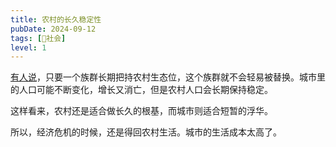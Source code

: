 ```yaml
---
title: 农村的长久稳定性
pubDate: 2024-09-12
tags: [👫社会]
level: 1
---
```


[有人说]，只要一个族群长期把持农村生态位，这个族群就不会轻易被替换。城市里的人口可能不断变化，增长又消亡，但是农村人口会长期保持稳定。

这样看来，农村还是适合做长久的根基，而城市则适合短暂的浮华。

所以，经济危机的时候，还是得回农村生活。城市的生活成本太高了。

[有人说]: https://www.zhihu.com/question/518502002/answer/3546273501
